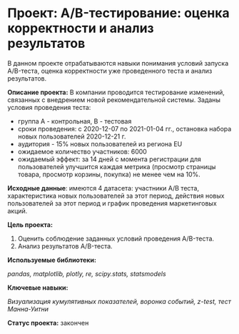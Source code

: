 # Проект: A/B-тестирование: оценка корректности и анализ результатов

В данном проекте отрабатываются навыки понимания условий запуска A/B-теста, оценка корректности уже проведенного теста
и анализ результатов. 

**Описание проекта:** В компании проводится тестирование изменений, связанных с внедрением новой рекомендательной 
системы. Заданы условия проведения теста:
- группа А - контрольная, В - тестовая
- сроки проведения: с 2020-12-07 по 2021-01-04 гг., остановка набора новых пользователей 2020-12-21 г.
- аудитория - 15% новых пользователей из региона EU
- ожидаемое количество участников: 6000
- ожидаемый эффект: за 14 дней с момента регистрации для пользователей улучшится каждая метрика (просмотр страницы
товара, просмотр корзины, покупка) не менее чем на 10%.

**Исходные данные**: имеются 4 датасета: участники А/В теста, характеристика новых пользователей за этот период, 
действия новых пользователей за этот период и график проведения маркетинговых акций.  

**Цель проекта:** 
1. Оценить соблюдение заданных условий проведения A/B-теста.
2. Анализ результатов A/B-теста.

**Используемые библиотеки:**

*pandas, matplotlib, plotly, re, scipy.stats, statsmodels*

**Ключевые навыки:**

*Визуализация кумулятивных показателей, воронка событий, z-test, тест Манна-Уитни*

**Статус проекта:** закончен
